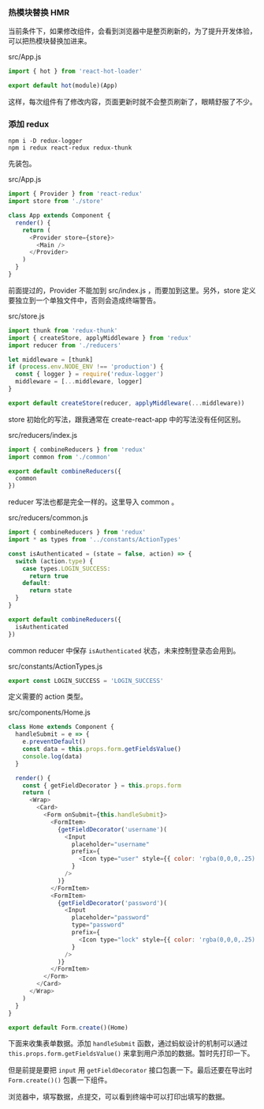 ### 热模块替换 HMR

当前条件下，如果修改组件，会看到浏览器中是整页刷新的，为了提升开发体验，可以把热模块替换加进来。

src/App.js

```js
import { hot } from 'react-hot-loader'

export default hot(module)(App)
```

这样，每次组件有了修改内容，页面更新时就不会整页刷新了，眼睛舒服了不少。

### 添加 redux

```
npm i -D redux-logger
npm i redux react-redux redux-thunk
```

先装包。

src/App.js

```js
import { Provider } from 'react-redux'
import store from './store'

class App extends Component {
  render() {
    return (
      <Provider store={store}>
        <Main />
      </Provider>
    )
  }
}
```

前面提过的，Provider 不能加到 src/index.js ，而要加到这里。另外，store 定义要独立到一个单独文件中，否则会造成终端警告。

src/store.js

```js
import thunk from 'redux-thunk'
import { createStore, applyMiddleware } from 'redux'
import reducer from './reducers'

let middleware = [thunk]
if (process.env.NODE_ENV !== 'production') {
  const { logger } = require('redux-logger')
  middleware = [...middleware, logger]
}

export default createStore(reducer, applyMiddleware(...middleware))
```

store 初始化的写法，跟我通常在 create-react-app 中的写法没有任何区别。

src/reducers/index.js

```js
import { combineReducers } from 'redux'
import common from './common'

export default combineReducers({
  common
})
```

reducer 写法也都是完全一样的。这里导入 common 。

src/reducers/common.js

```js
import { combineReducers } from 'redux'
import * as types from '../constants/ActionTypes'

const isAuthenticated = (state = false, action) => {
  switch (action.type) {
    case types.LOGIN_SUCCESS:
      return true
    default:
      return state
  }
}

export default combineReducers({
  isAuthenticated
})
```

common reducer 中保存 `isAuthenticated` 状态，未来控制登录态会用到。

src/constants/ActionTypes.js

```js
export const LOGIN_SUCCESS = 'LOGIN_SUCCESS'
```

定义需要的 action 类型。

src/components/Home.js

```js
class Home extends Component {
  handleSubmit = e => {
    e.preventDefault()
    const data = this.props.form.getFieldsValue()
    console.log(data)
  }

  render() {
    const { getFieldDecorator } = this.props.form
    return (
      <Wrap>
        <Card>
          <Form onSubmit={this.handleSubmit}>
            <FormItem>
              {getFieldDecorator('username')(
                <Input
                  placeholder="username"
                  prefix={
                    <Icon type="user" style={{ color: 'rgba(0,0,0,.25)' }} />
                  }
                />
              )}
            </FormItem>
            <FormItem>
              {getFieldDecorator('password')(
                <Input
                  placeholder="password"
                  type="password"
                  prefix={
                    <Icon type="lock" style={{ color: 'rgba(0,0,0,.25)' }} />
                  }
                />
              )}
            </FormItem>
          </Form>
        </Card>
      </Wrap>
    )
  }
}

export default Form.create()(Home)
```

下面来收集表单数据。添加 `handleSubmit` 函数，通过蚂蚁设计的机制可以通过 `this.props.form.getFieldsValue()` 来拿到用户添加的数据。暂时先打印一下。

但是前提是要把 `input` 用 `getFieldDecorator` 接口包裹一下。最后还要在导出时 `Form.create()()` 包裹一下组件。

浏览器中，填写数据，点提交，可以看到终端中可以打印出填写的数据。
